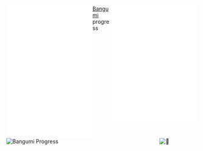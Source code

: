 [<img align="left" width="45%" alt="🦑" src="https://raw.githubusercontent.com/THU-Pieris/THU-Pieris/main/github-metrics.svg">](#)

[<img align="right" width="45%" alt="🦑" src="https://raw.githubusercontent.com/THU-Pieris/THU-Pieris/main/metrics.plugin.anilist.characters.svg">](https://anilist.co/user/Pieris/)

[Bangumi](https://bgm.tv/user/gamut) progress

<br clear="both">

<img align="left" width="70%" alt="Bangumi Progress" src="https://bangumi-mosaic-tile.aho.im/users/gamut/timelines/progress.svg">

<img align="right" width="20%" alt="🦑" src="https://count.getloli.com/get/@pieris05?theme=moebooru">
